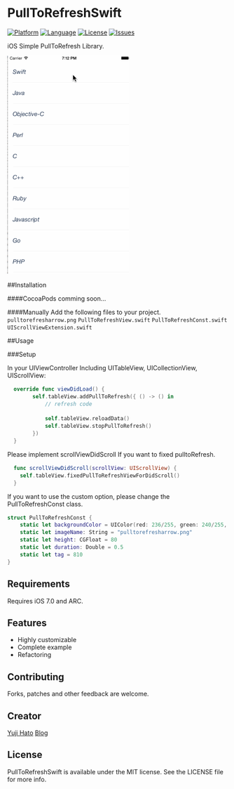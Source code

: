 PullToRefreshSwift
==================

[![Platform](http://img.shields.io/badge/platform-ios-blue.svg?style=flat
)](https://developer.apple.com/iphone/index.action)
[![Language](http://img.shields.io/badge/language-swift-brightgreen.svg?style=flat
)](https://developer.apple.com/swift)
[![License](http://img.shields.io/badge/license-MIT-lightgrey.svg?style=flat
)](http://mit-license.org)
[![Issues](https://img.shields.io/github/issues/dekatotoro/PullToRefreshSwift.svg?style=flat
)](https://github.com/dekatotoro/PullToRefreshSwift/issues?state=open)



iOS Simple PullToRefresh Library.

![sample](Screenshots/PullToRefreshSwift.gif)

##Installation

####CocoaPods
comming soon...

####Manually
Add the following files to your project. 
`pulltorefresharrow.png`
`PullToRefreshView.swift`
`PullToRefreshConst.swift`
`UIScrollViewExtension.swift`


##Usage

###Setup

In your UIViewController Including UITableView, UICollectionView, UIScrollView:
```swift
  override func viewDidLoad() {
        self.tableView.addPullToRefresh({ () -> () in
            // refresh code
            
            self.tableView.reloadData()
            self.tableView.stopPullToRefresh()
        })
  }
```

Please implement scrollViewDidScroll If you want to fixed pulltoRefresh.
```swift
  func scrollViewDidScroll(scrollView: UIScrollView) {
    self.tableView.fixedPullToRefreshViewForDidScroll()
  }  
```

If you want to use the custom option, please change the PullToRefreshConst class.

```swift
struct PullToRefreshConst {
    static let backgroundColor = UIColor(red: 236/255, green: 240/255, blue: 241/255, alpha: 1.0)
    static let imageName: String = "pulltorefresharrow.png"
    static let height: CGFloat = 80
    static let duration: Double = 0.5
    static let tag = 810
}
```

## Requirements
Requires iOS 7.0 and ARC.

## Features
- Highly customizable
- Complete example
- Refactoring

## Contributing

Forks, patches and other feedback are welcome.

## Creator

[Yuji Hato](https://github.com/dekatotoro) 
[Blog](http://buzzmemo.blogspot.jp/)

## License

PullToRefreshSwift is available under the MIT license. See the LICENSE file for more info.
